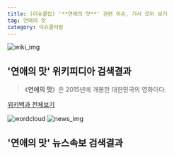 ```yaml
---
title: (이슈클립) '**연애의 맛**' 관련 이슈, 기사 모아 보기
tag: 연애의 맛
category: 이슈클리핑
---
```

![wiki_img](https://user-images.githubusercontent.com/42597476/44503234-41136a80-a6d0-11e8-9071-6fc6418eafe4.png)
## **'**연애의 맛**'** 위키피디아 검색결과
>《**연애의 맛**》은 2015년에 개봉한 대한민국의 영화이다.

<a href="https://ko.wikipedia.org/wiki/연애의 맛" target="_blank">위키백과 전체보기</a>

![wordcloud](https://s3.ap-northeast-2.amazonaws.com/lyrics101-wordcloud/2018-09-17-1537146967.png)
![news_img](https://user-images.githubusercontent.com/42597476/44507050-1206f400-a6e4-11e8-8d98-7ffbfebb353f.png)
## **'**연애의 맛**'** 뉴스속보 검색결과

